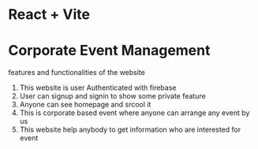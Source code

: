 # React + Vite

 <h1>Corporate Event Management </h1>
 <p>features and functionalities of the website</p>
 <ol>
   <li>This website is user Authenticated with firebase</li>
   <li>User can signup and signin to show some private feature</li>
   <li>Anyone can see homepage and srcool it</li>
   <li>This is corporate based event where anyone can arrange any event by us</li>
   <li>This website help anybody to get information who are interested for event</li>
 </ol>
